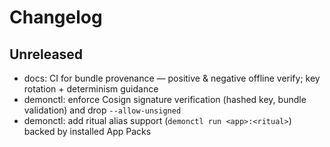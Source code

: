 # Changelog

## Unreleased

- docs: CI for bundle provenance — positive & negative offline verify; key rotation + determinism guidance
- demonctl: enforce Cosign signature verification (hashed key, bundle validation) and drop `--allow-unsigned`
- demonctl: add ritual alias support (`demonctl run <app>:<ritual>`) backed by installed App Packs
